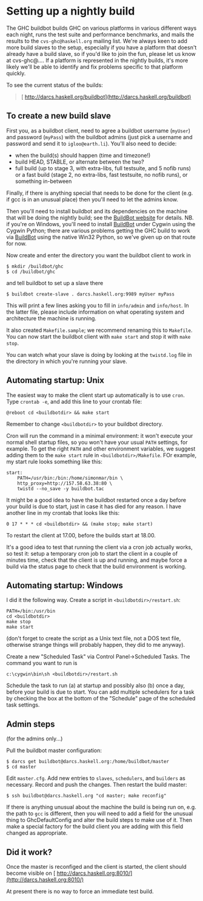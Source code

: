 # Setting up a nightly build


The GHC buildbot builds GHC on various platforms in various different ways each night, runs the test suite and performance benchmarks, and mails the results to the `cvs-ghc@haskell.org` mailing list.  We're always keen to add more build slaves to the setup, especially if you have a platform that doesn't already have a build slave, so if you'd like to join the fun, please let us know at cvs-ghc@….  If a platform is represented in the nightly builds, it's more likely we'll be able to identify and fix problems specific to that platform quickly.
        
To see the current status of the builds:

> [ http://darcs.haskell.org/buildbot](http://darcs.haskell.org/buildbot)

## To create a new build slave


First you, as a buildbot client, need to agree a buildbot username (`myUser`) and password (`myPass`) with the buildbot admins (just pick a username and password and send it to `igloo@earth.li`).  You'll also need to decide:

- when the build(s) should happen (time and timezone!)
- build HEAD, STABLE, or alternate between the two?
- full build (up to stage 3, with extra-libs, full testsuite, and 5 nofib runs) or a fast build (stage 2, no extra-libs, fast testsuite, no nofib runs), or something in-between


Finally, if there is anything special that needs to be done for the client (e.g. if gcc is in an unusual place) then you'll need to let the admins know.


Then you'll need to install buildbot and its dependencies on the machine that will be doing the nightly build; see the [ BuildBot website](http://buildbot.sourceforge.net/) for details.  NB. if you're on Windows, you'll need to install [BuildBot](build-bot) under Cygwin using the Cygwin Python; there are various problems getting the GHC build to work via [BuildBot](build-bot) using the native Win32 Python, so we've given up on that route for now.


Now create and enter the directory you want the buildbot client to work in

```wiki
$ mkdir /buildbot/ghc
$ cd /buildbot/ghc
```


and tell buildbot to set up a slave there

```wiki
$ buildbot create-slave . darcs.haskell.org:9989 myUser myPass
```


This will print a few lines asking you to fill in `info/admin` and `info/host`. In the latter file, please include information on what operating system and architecture the machine is running.


It also created `Makefile.sample`; we recommend renaming this to `Makefile`. You can now start the buildbot client with `make start` and stop it with `make stop`.


You can watch what your slave is doing by looking at the `twistd.log` file in the directory in which you're running your slave.

## Automating startup: Unix


The easiest way to make the client start up automatically is to use `cron`.  Type `crontab -e`, and add this line to your crontab file:

```wiki
@reboot cd <buildbotdir> && make start
```


Remember to change `<buildbotdir>` to your buildbot directory.


Cron will run the command in a minimal environment: it won't execute your normal shell startup files, so you won't have your usual `PATH` settings, for example.  To get the right `PATH` and other environment variables, we suggest adding them to the `make start` rule in `<buildbotdir>/Makefile`.  FOr example, my start rule looks something like this:

```wiki
start:
	PATH=/usr/bin:/bin:/home/simonmar/bin \
	http_proxy=http://157.58.63.38:80 \
	twistd --no_save -y buildbot.tac
```


It might be a good idea to have the buildbot restarted once a day before your build is due to start, just in case it has died for any reason.  I have another line in my crontab that looks like this:

```wiki
0 17 * * * cd <buildbotdir> && (make stop; make start)
```


To restart the client at 17.00, before the builds start at 18.00.


It's a good idea to test that running the client via a cron job actually works, so test it: setup a temporary cron job to start the client in a couple of minutes time, check that the client is up and running, and maybe force a build via the status page to check that the build environment is working.

## Automating startup: Windows


I did it the following way.  Create a script in `<buildbotdir>/restart.sh`:

```wiki
PATH=/bin:/usr/bin
cd <buildbotdir>
make stop
make start
```


(don't forget to create the script as a Unix text file, not a DOS text file, otherwise strange things will probably happen, they did to me anyway).


Create a new "Scheduled Task" via Control Panel-\>Scheduled Tasks.  The command you want to run is

```wiki
c:\cygwin\bin\sh <buildbotdir>/restart.sh
```


Schedule the task to run (a) at startup and possibly also (b) once a day, before your build is due to start.  You can add multiple schedulers for a task by checking the box at the bottom of the "Schedule" page of the scheduled task settings.

## Admin steps


(for the admins only...)


Pull the buildbot master configuration:

```wiki
$ darcs get buildbot@darcs.haskell.org:/home/buildbot/master
$ cd master
```


Edit `master.cfg`.  Add new entries to `slaves`, `schedulers`, and `builders` as necessary.  Record and push the changes.  Then restart the build master:

```wiki
$ ssh buildbot@darcs.haskell.org "cd master; make reconfig"
```


If there is anything unusual about the machine the build is being run on, e.g. the path to `gcc` is different, then you will need to add a field for the unusual thing to GhcDefaultConfig and alter the build steps to make use of it. Then make a special factory for the build client you are adding with this field changed as appropriate.

## Did it work?


Once the master is reconfiged and the client is started, the client should become visible on
[ http://darcs.haskell.org:8010/](http://darcs.haskell.org:8010/)


At present there is no way to force an immediate test build.
